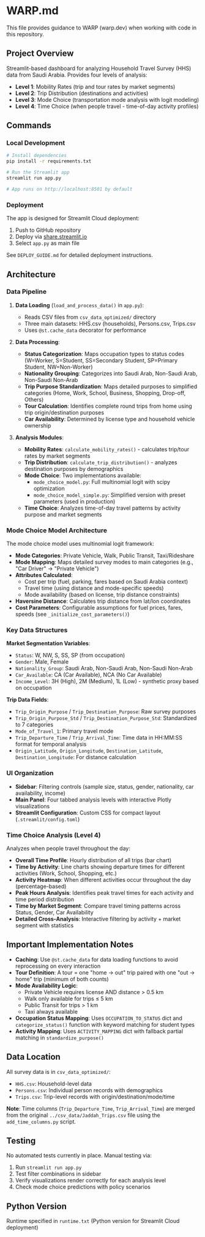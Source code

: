 # WARP.md

This file provides guidance to WARP (warp.dev) when working with code in this repository.

## Project Overview

Streamlit-based dashboard for analyzing Household Travel Survey (HHS) data from Saudi Arabia. Provides four levels of analysis:
- **Level 1**: Mobility Rates (trip and tour rates by market segments)
- **Level 2**: Trip Distribution (destinations and activities)
- **Level 3**: Mode Choice (transportation mode analysis with logit modeling)
- **Level 4**: Time Choice (when people travel - time-of-day activity profiles)

## Commands

### Local Development
```bash
# Install dependencies
pip install -r requirements.txt

# Run the Streamlit app
streamlit run app.py

# App runs on http://localhost:8501 by default
```

### Deployment
The app is designed for Streamlit Cloud deployment:
1. Push to GitHub repository
2. Deploy via [share.streamlit.io](https://share.streamlit.io)
3. Select `app.py` as main file

See `DEPLOY_GUIDE.md` for detailed deployment instructions.

## Architecture

### Data Pipeline
1. **Data Loading** (`load_and_process_data()` in `app.py`):
   - Reads CSV files from `csv_data_optimized/` directory
   - Three main datasets: HHS.csv (households), Persons.csv, Trips.csv
   - Uses `@st.cache_data` decorator for performance

2. **Data Processing**:
   - **Status Categorization**: Maps occupation types to status codes (W=Worker, S=Student, SS=Secondary Student, SP=Primary Student, NW=Non-Worker)
   - **Nationality Grouping**: Categorizes into Saudi Arab, Non-Saudi Arab, Non-Saudi Non-Arab
   - **Trip Purpose Standardization**: Maps detailed purposes to simplified categories (Home, Work, School, Business, Shopping, Drop-off, Others)
   - **Tour Calculation**: Identifies complete round trips from home using trip origin/destination purposes
   - **Car Availability**: Determined by license type and household vehicle ownership

3. **Analysis Modules**:
   - **Mobility Rates**: `calculate_mobility_rates()` - calculates trip/tour rates by market segments
   - **Trip Distribution**: `calculate_trip_distribution()` - analyzes destination purposes by demographics
   - **Mode Choice**: Two implementations available:
     - `mode_choice_model.py`: Full multinomial logit with scipy optimization
     - `mode_choice_model_simple.py`: Simplified version with preset parameters (used in production)
   - **Time Choice**: Analyzes time-of-day travel patterns by activity purpose and market segments

### Mode Choice Model Architecture

The mode choice model uses multinomial logit framework:

- **Mode Categories**: Private Vehicle, Walk, Public Transit, Taxi/Rideshare
- **Mode Mapping**: Maps detailed survey modes to main categories (e.g., "Car Driver" → "Private Vehicle")
- **Attributes Calculated**:
  - Cost per trip (fuel, parking, fares based on Saudi Arabia context)
  - Travel time (using distance and mode-specific speeds)
  - Mode availability (based on license, trip distance constraints)
- **Haversine Distance**: Calculates trip distance from lat/lon coordinates
- **Cost Parameters**: Configurable assumptions for fuel prices, fares, speeds (see `_initialize_cost_parameters()`)

### Key Data Structures

**Market Segmentation Variables**:
- `Status`: W, NW, S, SS, SP (from occupation)
- `Gender`: Male, Female
- `Nationality_Group`: Saudi Arab, Non-Saudi Arab, Non-Saudi Non-Arab
- `Car_Available`: CA (Car Available), NCA (No Car Available)
- `Income_Level`: 3H (High), 2M (Medium), 1L (Low) - synthetic proxy based on occupation

**Trip Data Fields**:
- `Trip_Origin_Purpose` / `Trip_Destination_Purpose`: Raw survey purposes
- `Trip_Origin_Purpose_Std` / `Trip_Destination_Purpose_Std`: Standardized to 7 categories
- `Mode_of_Travel_1`: Primary travel mode
- `Trip_Departure_Time` / `Trip_Arrival_Time`: Time data in HH:MM:SS format for temporal analysis
- `Origin_Latitude`, `Origin_Longitude`, `Destination_Latitude`, `Destination_Longitude`: For distance calculation

### UI Organization

- **Sidebar**: Filtering controls (sample size, status, gender, nationality, car availability, income)
- **Main Panel**: Four tabbed analysis levels with interactive Plotly visualizations
- **Streamlit Configuration**: Custom CSS for compact layout (`.streamlit/config.toml`)

### Time Choice Analysis (Level 4)

Analyzes when people travel throughout the day:
- **Overall Time Profile**: Hourly distribution of all trips (bar chart)
- **Time by Activity**: Line charts showing departure times for different activities (Work, School, Shopping, etc.)
- **Activity Heatmap**: When different activities occur throughout the day (percentage-based)
- **Peak Hours Analysis**: Identifies peak travel times for each activity and time period distribution
- **Time by Market Segment**: Compare travel timing patterns across Status, Gender, Car Availability
- **Detailed Cross-Analysis**: Interactive filtering by activity + market segment with statistics

## Important Implementation Notes

- **Caching**: Use `@st.cache_data` for data loading functions to avoid reprocessing on every interaction
- **Tour Definition**: A tour = one "home → out" trip paired with one "out → home" trip (minimum of both counts)
- **Mode Availability Logic**: 
  - Private Vehicle requires license AND distance > 0.5 km
  - Walk only available for trips ≤ 5 km
  - Public Transit for trips > 1 km
  - Taxi always available
- **Occupation Status Mapping**: Uses `OCCUPATION_TO_STATUS` dict and `categorize_status()` function with keyword matching for student types
- **Activity Mapping**: Uses `ACTIVITY_MAPPING` dict with fallback partial matching in `standardize_purpose()`

## Data Location

All survey data is in `csv_data_optimized/`:
- `HHS.csv`: Household-level data
- `Persons.csv`: Individual person records with demographics
- `Trips.csv`: Trip-level records with origin/destination/mode/time

**Note**: Time columns (`Trip_Departure_Time`, `Trip_Arrival_Time`) are merged from the original `../csv_data/Jaddah_Trips.csv` file using the `add_time_columns.py` script.

## Testing

No automated tests currently in place. Manual testing via:
1. Run `streamlit run app.py`
2. Test filter combinations in sidebar
3. Verify visualizations render correctly for each analysis level
4. Check mode choice predictions with policy scenarios

## Python Version

Runtime specified in `runtime.txt` (Python version for Streamlit Cloud deployment)
